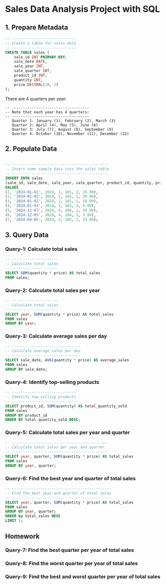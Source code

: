 # Sales Data Analysis Project with SQL

## 1. Prepare Metadata

~~~sql
-- -----------------------------
-- Create a table for sales data
-- -----------------------------
CREATE TABLE sales (
    sale_id INT PRIMARY KEY,
    sale_date DATE,
    sale_year INT,
    sale_quarter INT,
    product_id INT,
    quantity INT,
    price DECIMAL(10, 2)
);
~~~

There are 4 quarters per year:

~~~
-- -----------------------------------
-- Note that each year has 4 quarters:
-- -----------------------------------
   Quarter 1: January (1), February (2), March (3)
   Quarter 2: April (4), May (5), June (6)
   Quarter 3: July (7), August (8), September (9)
   Quarter 4: October (10), November (11), December (12)

~~~


## 2. Populate Data

~~~sql

-- --------------------------------------------
-- Insert some sample data into the sales table
-- --------------------------------------------
INSERT INTO sales 
(sale_id, sale_date, sale_year, sale_quarter, product_id, quantity, price) 
VALUES
(1, '2024-01-01', 2024, 1, 101, 2, 19.99),
(2, '2024-01-02', 2024, 1, 102, 1, 29.99),
(3, '2024-01-02', 2024, 1, 101, 1, 19.99),
(4, '2024-01-03', 2024, 1, 103, 3, 9.99),
(5, '2024-11-07', 2024, 4, 104, 1, 39.99),
(6, '2024-12-05', 2024, 4, 104, 3, 3.99),
(7, '2024-04-05', 2024, 2, 105, 2, 23.99);
~~~


## 3. Query Data

### Query-1: Calculate total sales

~~~sql
-- ---------------------
-- Calculate total sales
-- ---------------------
SELECT SUM(quantity * price) AS total_sales
FROM sales;
~~~

### Query-2: Calculate total sales per year

~~~sql
-- ---------------------
-- Calculate total sales
-- ---------------------
SELECT year, SUM(quantity * price) AS total_sales
FROM sales
GROUP BY year;
~~~

### Query-3: Calculate average sales per day

~~~sql
-- -------------------------------
-- Calculate average sales per day
-- -------------------------------
SELECT sale_date, AVG(quantity * price) AS average_sales
FROM sales
GROUP BY sale_date;
~~~

### Query-4: Identify top-selling products

~~~sql
-- -----------------------------
-- Identify top-selling products
-- ------------------------------
SELECT product_id, SUM(quantity) AS total_quantity_sold
FROM sales
GROUP BY product_id
ORDER BY total_quantity_sold DESC;
~~~

### Query-5: Calculate total sales per year and quarter

~~~sql
-- -------------------------------------------
-- Calculate total sales per year and quarter
-- -------------------------------------------
SELECT year, quarter, SUM(quantity * price) AS total_sales
FROM sales
GROUP BY year, quarter;
~~~

### Query-6: Find the best year and quarter of total sales

~~~sql
-- ---------------------------------------------
-- Find the best year and quarter of total sales
-- ---------------------------------------------
SELECT year, quarter, SUM(quantity * price) AS total_sales
FROM sales
GROUP BY year, quarter;
ORDER by total_sales DESC
LIMIT 1;
~~~

## Homework

### Query-7: Find the best quarter per year of total sales

### Query-8: Find the worst quarter per year of total sales

### Query-9: Find the best and worst quarter per year of total sales
